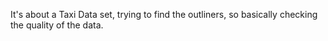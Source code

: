 It's about a Taxi Data set, trying to find the outliners, so basically checking the quality of the data.

